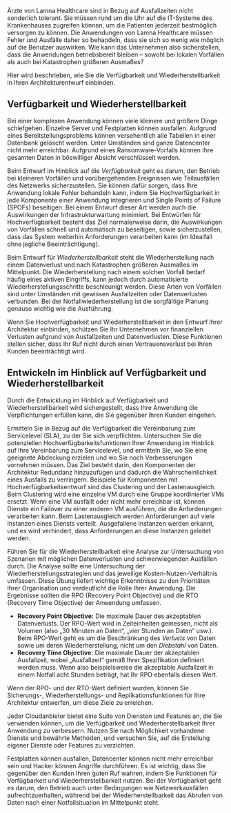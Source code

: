 Ärzte von Lamna Healthcare sind in Bezug auf Ausfallzeiten nicht sonderlich tolerant. Sie müssen rund um die Uhr auf die IT-Systeme des Krankenhauses zugreifen können, um die Patienten jederzeit bestmöglich versorgen zu können. Die Anwendungen von Lamna Healthcare müssen Fehler und Ausfälle daher so behandeln, dass sie sich so wenig wie möglich auf die Benutzer auswirken. Wie kann das Unternehmen also sicherstellen, dass die Anwendungen betriebsbereit bleiben – sowohl bei lokalen Vorfällen als auch bei Katastrophen größeren Ausmaßes?

Hier wird beschrieben, wie Sie die Verfügbarkeit und Wiederherstellbarkeit in Ihren Architekturentwurf einbinden.

## <a name="availability-and-recoverability"></a>Verfügbarkeit und Wiederherstellbarkeit

Bei einer komplexen Anwendung können viele kleinere und größere Dinge schiefgehen. Einzelne Server und Festplatten können ausfallen. Aufgrund eines Bereitstellungsproblems können versehentlich alle Tabellen in einer Datenbank gelöscht werden. Unter Umständen sind ganze Datencenter nicht mehr erreichbar. Aufgrund eines Ransomware-Vorfalls können Ihre gesamten Daten in böswilliger Absicht verschlüsselt werden.

Beim Entwurf im Hinblick auf die *Verfügbarkeit* geht es darum, den Betrieb bei kleineren Vorfällen und vorübergehenden Ereignissen wie Teilausfällen des Netzwerks sicherzustellen. Sie können dafür sorgen, dass Ihre Anwendung lokale Fehler behandeln kann, indem Sie Hochverfügbarkeit in jede Komponente einer Anwendung integrieren und Single Points of Failure (SPOFs) beseitigen. Bei einem Entwurf dieser Art werden auch die Auswirkungen der Infrastrukturwartung minimiert. Bei Entwürfen für Hochverfügbarkeit besteht das Ziel normalerweise darin, die Auswirkungen von Vorfällen schnell und automatisch zu beseitigen, sowie sicherzustellen, dass das System weiterhin Anforderungen verarbeiten kann (im Idealfall ohne jegliche Beeinträchtigung).

Beim Entwurf für *Wiederherstellbarkeit* steht die Wiederherstellung nach einem Datenverlust und nach Katastrophen größeren Ausmaßes im Mittelpunkt. Die Wiederherstellung nach einem solchen Vorfall bedarf häufig eines aktiven Eingriffs, kann jedoch durch automatisierte Wiederherstellungsschritte beschleunigt werden. Diese Arten von Vorfällen sind unter Umständen mit gewissen Ausfallzeiten oder Datenverlusten verbunden. Bei der Notfallwiederherstellung ist die sorgfältige Planung genauso wichtig wie die Ausführung.

Wenn Sie Hochverfügbarkeit und Wiederherstellbarkeit in den Entwurf Ihrer Architektur einbinden, schützen Sie Ihr Unternehmen vor finanziellen Verlusten aufgrund von Ausfallzeiten und Datenverlusten. Diese Funktionen stellen sicher, dass Ihr Ruf nicht durch einen Vertrauensverlust bei Ihren Kunden beeinträchtigt wird.

## <a name="architecting-for-availability-and-recoverability"></a>Entwickeln im Hinblick auf Verfügbarkeit und Wiederherstellbarkeit

Durch die Entwicklung im Hinblick auf Verfügbarkeit und Wiederherstellbarkeit wird sichergestellt, dass Ihre Anwendung die Verpflichtungen erfüllen kann, die Sie gegenüber Ihren Kunden eingehen.

Ermitteln Sie in Bezug auf die Verfügbarkeit die Vereinbarung zum Servicelevel (SLA), zu der Sie sich verpflichten. Untersuchen Sie die potenziellen Hochverfügbarkeitsfunktionen Ihrer Anwendung im Hinblick auf Ihre Vereinbarung zum Servicelevel, und ermitteln Sie, wo Sie eine geeignete Abdeckung erzielen und wo Sie noch Verbesserungen vornehmen müssen. Das Ziel besteht darin, den Komponenten der Architektur Redundanz hinzuzufügen und dadurch die Wahrscheinlichkeit eines Ausfalls zu verringern. Beispiele für Komponenten mit Hochverfügbarkeitsentwurf sind das Clustering und der Lastenausgleich. Beim Clustering wird eine einzelne VM durch eine Gruppe koordinierter VMs ersetzt. Wenn eine VM ausfällt oder nicht mehr erreichbar ist, können Dienste ein Failover zu einer anderen VM ausführen, die die Anforderungen verarbeiten kann. Beim Lastenausgleich werden Anforderungen auf viele Instanzen eines Diensts verteilt. Ausgefallene Instanzen werden erkannt, und es wird verhindert, dass Anforderungen an diese Instanzen geleitet werden.

Führen Sie für die Wiederherstellbarkeit eine Analyse zur Untersuchung von Szenarien mit möglichen Datenverlusten und schwerwiegenden Ausfällen durch. Die Analyse sollte eine Untersuchung der Wiederherstellungsstrategien und das jeweilige Kosten-Nutzen-Verhältnis umfassen. Diese Übung liefert wichtige Erkenntnisse zu den Prioritäten Ihrer Organisation und verdeutlicht die Rolle Ihrer Anwendung. Die Ergebnisse sollten die RPO (Recovery Point Objective) und die RTO (Recovery Time Objective) der Anwendung umfassen.

* **Recovery Point Objective:** Die maximale Dauer des akzeptablen Datenverlusts. Der RPO-Wert wird in Zeiteinheiten gemessen, nicht als Volumen (also „30 Minuten an Daten“, „vier Stunden an Daten“ usw.). Beim RPO-Wert geht es um die Beschränkung des *Verlusts* von Daten sowie um deren Wiederherstellung, nicht um den *Diebstahl* von Daten.
* **Recovery Time Objective:** Die maximale Dauer der akzeptablen Ausfallzeit, wobei „Ausfallzeit“ gemäß Ihrer Spezifikation definiert werden muss. Wenn also beispielsweise die akzeptable Ausfallzeit in einem Notfall acht Stunden beträgt, hat Ihr RPO ebenfalls diesen Wert.

Wenn der RPO- und der RTO-Wert definiert wurden, können Sie Sicherungs-, Wiederherstellungs- und Replikationsfunktionen für Ihre Architektur entwerfen, um diese Ziele zu erreichen.

Jeder Cloudanbieter bietet eine Suite von Diensten und Features an, die Sie verwenden können, um die Verfügbarkeit und Wiederherstellbarkeit Ihrer Anwendung zu verbessern. Nutzen Sie nach Möglichkeit vorhandene Dienste und bewährte Methoden, und versuchen Sie, auf die Erstellung eigener Dienste oder Features zu verzichten.

Festplatten können ausfallen, Datencenter können nicht mehr erreichbar sein und Hacker können Angriffe durchführen. Es ist wichtig, dass Sie gegenüber den Kunden Ihren guten Ruf wahren, indem Sie Funktionen für Verfügbarkeit und Wiederherstellbarkeit nutzen. Bei der Verfügbarkeit geht es darum, den Betrieb auch unter Bedingungen wie Netzwerkausfällen aufrechtzuerhalten, während bei der Wiederherstellbarkeit das Abrufen von Daten nach einer Notfallsituation im Mittelpunkt steht.
